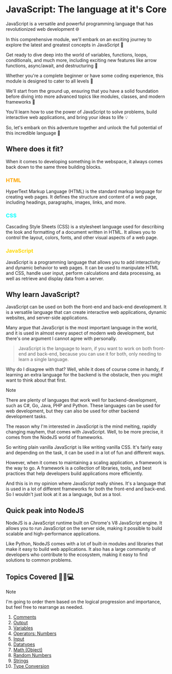 # JavaScript: The language at it's Core

JavaScript is a versatile and powerful programming language that has revolutionized web development 🌐

In this comprehensive module, we'll embark on an exciting journey to explore the latest and greatest concepts in JavaScript 🚀

Get ready to dive deep into the world of variables, functions, loops, conditionals, and much more, including exciting new features like arrow functions, async/await, and destructuring 🎉

Whether you're a complete beginner or have some coding experience, this module is designed to cater to all levels 🔎

We'll start from the ground up, ensuring that you have a solid foundation before diving into more advanced topics like modules, classes, and modern frameworks 🧱

You'll learn how to use the power of JavaScript to solve problems, build interactive web applications, and bring your ideas to life 💡

So, let's embark on this adventure together and unlock the full potential of this incredible language 🎢

## Where does it fit?

When it comes to developing something in the webspace, it always comes back down to the same three building blocks.

### <span style="color: orange;">HTML</span>

HyperText Markup Language (HTML) is the standard markup language for creating web pages. It defines the structure and content of a web page, including headings, paragraphs, images, links, and more.

### <span style="color: cyan;">CSS</span>

Cascading Style Sheets (CSS) is a stylesheet language used for describing the look and formatting of a document written in HTML. It allows you to control the layout, colors, fonts, and other visual aspects of a web page.

### <span style="color: gold;">JavaScript</span>

JavaScript is a programming language that allows you to add interactivity and dynamic behavior to web pages. It can be used to manipulate HTML and CSS, handle user input, perform calculations and data processing, as well as retrieve and display data from a server.

## Why learn JavaScript?

JavaScript can be used on both the front-end and back-end development. It is a versatile language that can create interactive web applications, dynamic websites, and server-side applications.

Many argue that JavaScript is the most important language in the world, and it is used in almost every aspect of modern web development, but there's one argument I cannot agree with personally.

> JavaScript is the language to learn, if you want to work on both front-end and back-end, because you can use it for both, only needing to learn a single language.

Why do I disagree with that? Well, while it does of course come in handy, if learning an extra language for the backend is the obstacle, then you might want to think about that first.

>[!NOTE]
There are plenty of languages that work well for backend-development, such as C#, Go, Java, PHP and Python. These languages can be used for web development, but they can also be used for other backend development tasks.

The reason why I'm interested in JavaScript is the mind melting, rapidly changing mayhem, that comes with JavaScript. Well, to be more precise, it comes from the NodeJS world of frameworks.

So writing plain vanilla JavaScript is like writing vanilla CSS. It's fairly easy and depending on the task, it can be used in a lot of fun and different ways.

However, when it comes to maintaining a scaling application, a framework is the way to go. A framework is a collection of libraries, tools, and best practices that help developers build applications more efficiently.

And this is in my opinion where JavaScript really shines. It's a language that is used in a lot of different frameworks for both the front-end and back-end. So I wouldn't just look at it as a language, but as a tool.

## Quick peak into NodeJS

NodeJS is a JavaScript runtime built on Chrome's V8 JavaScript engine. It allows you to run JavaScript on the server side, making it possible to build scalable and high-performance applications.

Like Python, NodeJS comes with a lot of built-in modules and libraries that make it easy to build web applications. It also has a large community of developers who contribute to the ecosystem, making it easy to find solutions to common problems.

## Topics Covered 🤖✨💻
>[!NOTE]
I'm going to order them based on the logical progression and importance, but feel free to rearrange as needed.

1.  [Comments](./Basics/Comments.js)
2.  [Output](./Basics/Output.js)
3.  [Variables](./Basics/Variables.js)
4.  [Operators: Numbers](./Operators/Numbers.js)
5.  [Input](./Basics/Input.js)
6.  [Datatypes](./Basics/Datatypes.js)
7.  [Math (Object)](./Basics/Math.js)
8.  [Random Numbers](./Basics/Random%20Numbers.js)
9.  [Strings](./Basics/Strings.js)
10. [Type Conversion](./Basics/Type%20Conversion.js)